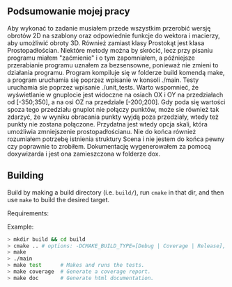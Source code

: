 ## Podsumowanie mojej pracy
Aby wykonać to zadanie musiałem przede wszystkim przerobić wersję obrotów 2D na szablony oraz odpowiednie funkcje do wektora i macierzy, aby umożliwić obroty 3D. Również zamiast klasy Prostokąt jest klasa Prostopadłościan. Niektóre metody można by skrócić, lecz przy pisaniu programu miałem "zaćmienie" i o tym zapomniałem, a późniejsze przerabianie programu uznałem za bezsensowne, ponieważ nie zmieni to działania programu. Program kompiluje się w folderze build komendą make,  a program uruchamia się poprzez wpisanie w konsoli ./main. Testy uruchamia sie poprzez wpisanie ./unit_tests. Warto wspomnieć, że wyświetlanie w gnuplocie jest widoczne na osiach OX i OY na przedziałach od [-350;350], a na osi OZ na przedziale [-200;200]. Gdy poda się wartości spoza tego przedziału gnuplot nie połączy punktów, może sie również tak zdarzyć, że w wyniku obracania punkty wyjdą poza przedziały, wtedy też punkty nie zostana połączone. Przydatna jest wtedy opcja skali, która umożliwia zmniejszenie prostopadłościanu. Nie do końca również rozumiałem potrzebę istnienia struktury Scena i nie jestem do końca pewny czy poprawnie to zrobiłem.  Dokumentację wygenerowałem za pomocą doxywizarda i jest ona zamieszczona w folderze dox.
## Building

Build by making a build directory (i.e. `build/`), run `cmake` in that dir, and then use `make` to build the desired target.

Requirements: 

Example:

``` bash
> mkdir build && cd build
> cmake .. # options: -DCMAKE_BUILD_TYPE=[Debug | Coverage | Release], Debug is default
> make
> ./main
> make test      # Makes and runs the tests.
> make coverage  # Generate a coverage report.
> make doc       # Generate html documentation.
```


